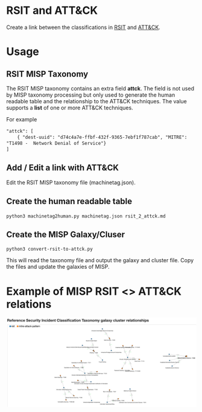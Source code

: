 # RSIT and ATT&CK

Create a link between the classifications in [RSIT](https://github.com/enisaeu/Reference-Security-Incident-Taxonomy-Task-Force) and [ATT&CK](https://attack.mitre.org).

# Usage

## RSIT MISP Taxonomy

The RSIT MISP taxonomy contains an extra field **attck**. The field is not used by MISP taxonomy processing but only used to generate the human readable table and the relationship to the ATT&CK techniques. The value supports a **list** of one or more ATT&CK techniques.

For example
```
"attck": [ 
    { "dest-uuid": "d74c4a7e-ffbf-432f-9365-7ebf1f787cab", "MITRE": "T1498 -  Network Denial of Service"}
]
```

## Add / Edit a link with ATT&CK

Edit the RSIT MISP taxonomy file (machinetag.json).

## Create the human readable table

```
python3 machinetag2human.py machinetag.json rsit_2_attck.md
```

## Create the MISP Galaxy/Cluser

```
python3 convert-rsit-to-attck.py
```

This will read the taxonomy file and output the galaxy and cluster file. Copy the files and update the galaxies of MISP.

# Example of MISP RSIT <> ATT&CK relations

![screenshot](screenshot.jpg)



